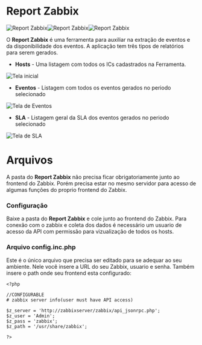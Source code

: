 # Report Zabbix

![Report Zabbix](https://img.shields.io/badge/Report%20Zabbix-v.01-information)![Report Zabbix](https://img.shields.io/badge/Zabbix-v%204.x-red)![Report Zabbix](https://img.shields.io/badge/PHP-v7-blue)

O **Report Zabbix** é uma ferramenta para auxiliar na extração de eventos e da disponibilidade dos eventos. A aplicação tem três tipos de relatórios para serem gerados. 

- **Hosts** - Uma listagem com todos os ICs cadastrados na Ferramenta.

![Tela inicial](https://i.imgur.com/1vcBVAD.png)

- **Eventos** - Listagem com todos os eventos gerados no periodo selecionado

![Tela de Eventos](https://i.imgur.com/SAYmu7L.png)

- **SLA** - Listagem geral da SLA dos eventos gerados no periodo selecionado

![Tela de SLA](https://i.imgur.com/TXXzOge.png)



# Arquivos

A pasta do **Report Zabbix** não precisa ficar obrigatoriamente junto ao frontend do Zabbix. Porém precisa estar no mesmo servidor para acesso de algumas funções do proprio frontend do Zabbix.

### Configuração

Baixe a pasta do **Report Zabbix** e cole junto ao frontend do Zabbix. Para conexão com o zabbix e coleta dos dados é necessário um usuario de acesso da API com permissão para vizualização de todos os hosts.

### Arquivo config.inc.php

Este é o único arquivo que precisa ser editado para se adequar ao seu ambiente. Nele você insere a URL do seu Zabbix, usuario e senha. Também insere o path onde seu frontend esta configurado:


    <?php
    
    //CONFIGURABLE
    # zabbix server info(user must have API access)
    
    $z_server = 'http://zabbixserver/zabbix/api_jsonrpc.php';
    $z_user = 'Admin';
    $z_pass = 'zabbix';
    $z_path = '/usr/share/zabbix';
    
    ?>
